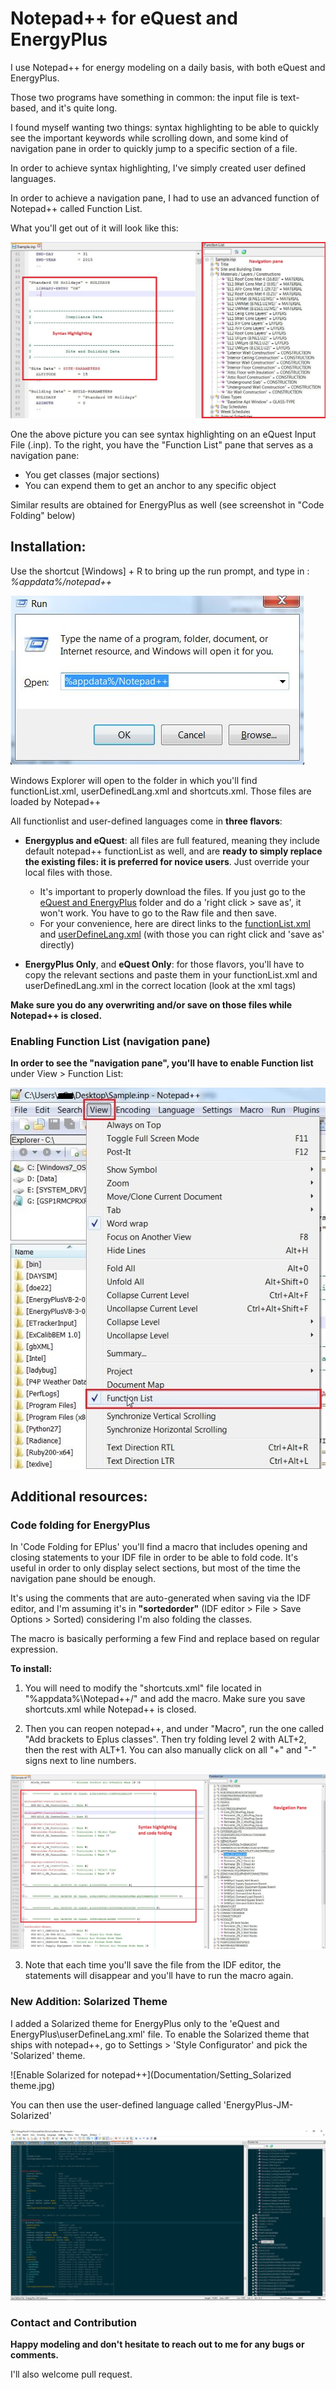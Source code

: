 Notepad++ for eQuest and EnergyPlus
=======

I use Notepad++ for energy modeling on a daily basis, with both eQuest and EnergyPlus.

Those two programs have something in common: the input file is text-based, and it's quite long.

I found myself wanting two things: syntax highlighting to be able to quickly see the important keywords while scrolling down, and some kind of navigation pane in order to quickly jump to a specific section of a file.

In order to achieve syntax highlighting, I've simply created user defined languages.

In order to achieve a navigation pane, I had to use an advanced function of Notepad++ called Function List.

What you'll get out of it will look like this:

![Navigation and Syntax Highlighting](Documentation/Navigation_menu_syntax_highlighting.jpg)

One the above picture you can see syntax highlighting on an eQuest Input File (.inp). To the right, you have the "Function List" pane that serves as a navigation pane:
- You get classes (major sections)
- You can expend them to get an anchor to any specific object

Similar results are obtained for EnergyPlus as well (see screenshot in "Code Folding" below)

## Installation:

Use the shortcut [Windows] + R to bring up the run prompt, and type in : *%appdata%/notepad++*

![Cmd prompt](Documentation/cmd.jpg)

Windows Explorer will open to the folder in which you'll find functionList.xml, userDefinedLang.xml and shortcuts.xml. Those files are loaded by Notepad++ 

All functionlist and user-defined languages come in **three flavors**:


- **Energyplus and eQuest**: all files are full featured, meaning they include default notepad++ functionList as well, and are **ready to simply replace the existing files: it is preferred for novice users**. Just override your local files with those.
    * It's important to properly download the files. If you just go to the [eQuest and EnergyPlus](https://github.com/jmarrec/notepad/tree/master/eQuest%20and%20EnergyPlus) folder and do a 'right click > save as', it won't work. You have to go to the Raw file and then save.
    * For your convenience, here are direct links to the [functionList.xml](https://raw.githubusercontent.com/jmarrec/notepad/master/eQuest%20and%20EnergyPlus/functionList.xml) and [userDefineLang.xml](https://raw.githubusercontent.com/jmarrec/notepad/master/eQuest%20and%20EnergyPlus/userDefineLang.xml) (with those you can right click and 'save as' directly)


- **EnergyPlus Only**, and **eQuest Only**: for those flavors, you'll have to copy the relevant sections and paste them in your functionList.xml and userDefinedLang.xml in the correct location (look at the xml tags)


**Make sure you do any overwriting and/or save on those files while Notepad++ is closed.**

### Enabling Function List (navigation pane)

**In order to see the "navigation pane", you'll have to enable Function list** under View > Function List:

![Enabling functionList](Documentation/Enable_functionList.jpg)

## Additional resources:

### Code folding for EnergyPlus

In 'Code Folding for EPlus' you'll find a macro that includes opening and closing statements to your IDF file in order to be able to fold code. It's useful in order to only display select sections, but most of the time the navigation pane should be enough.

It's using the comments that are auto-generated when saving via the IDF editor, and I'm assuming it's in **"sortedorder"** (IDF editor > File > Save Options > Sorted) considering I'm also folding the classes. 

The macro is basically performing a few Find and replace based on regular expression.

**To install:**

1) You will need to modify the "shortcuts.xml" file located in "%appdata%\Notepad++/" and add the macro. 
Make sure you save shortcuts.xml while Notepad++ is closed.

2) Then you can reopen notepad++, and under "Macro", run the one called "Add brackets to Eplus classes". Then try folding level 2 with ALT+2, then the rest with ALT+1. You can also manually click on all "+" and "-" signs next to line numbers.

![Code Folding for E+](Documentation/Nav_syntax_codefolding_EPlus.jpg)

3) Note that each time you'll save the file from the IDF editor, the statements will disappear and you'll have to run the macro again.

### New Addition: Solarized Theme

I added a Solarized theme for EnergyPlus only to the 'eQuest and EnergyPlus\userDefineLang.xml' file. To enable the Solarized theme that ships with notepad++, go to Settings > 'Style Configurator' and pick the 'Solarized' theme.

![Enable Solarized for notepad++](Documentation/Setting_Solarized theme.jpg)


You can then use the user-defined language called 'EnergyPlus-JM-Solarized'

![Code Folding for E+ - Solarized](Documentation/Nav_syntax_codefolding_EPlus-Solarized.jpg)

### Contact and Contribution

**Happy modeling and don't hesitate to reach out to me for any bugs or comments.**

I'll also welcome pull request.
